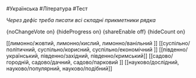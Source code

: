 #Українська #Література #Тест

*Через дефіс треба писати всі складні прикметники рядка*

{noChangeVote on}
{hideProgress on}
{shareEnable off}
{hideCount on}

[[лимонно/жовтий, лимонно/кислий, лимонно/ванільний ]]
[[суспільно/політичний, суспільно/корисний, суспільно/економічний ]]
[[південно/український, південно/західний, південно/кримський]]
[[садово/городній, садово/дачний, садово/парковий ]]
[[науково/дослідний, науково/популярний, науково/подібний]]
